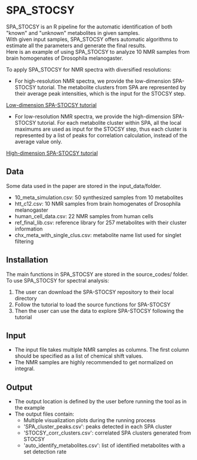# SPA_STOCSY

SPA_STOCSY is an R pipeline for the automatic identification of both "known" and "unknown" metabolites in given samples.  
With given input samples, SPA_STOCSY offers automatic algorithms to estimate all the parameters and generate the final results.  
Here is an example of using SPA_STOCSY to analyze 10 NMR samples from brain homogenates of Drosophila melanogaster.

To apply SPA_STOCSY for NMR spectra with diversified resolutions:
- For high-resolution NMR spectra, we provide the low-dimension SPA-STOCSY tutorial. The metabolite clusters from SPA are represented by their average peak intensities, which is the input for the STOCSY step.

[Low-dimension SPA-STOCSY tutorial](https://liuzlab.github.io/SPA-STOCSY/tutorial/spa_stocsy_tutorial_lowd.html)

- For low-resolution NMR spectra, we provide the high-dimension SPA-STOCSY tutorial. For each metabolite cluster within SPA, all the local maximums are used as input for the STOCSY step, thus each cluster is represented by a list of peaks for correlation calculation, instead of the average value only.

[High-dimension SPA-STOCSY tutorial](https://liuzlab.github.io/SPA-STOCSY/tutorial/spa_stocsy_tutorial_highd.html)

## Data

Some data used in the paper are stored in the input_data/folder. 
- 10_meta_simulation.csv: 50 synthesized samples from 10 metabolites
- htt_c12.csv: 10 NMR samples from brain homogenates of Drosophila melanogaster
- human_cell_data.csv: 22 NMR samples from human cells  
- ref_final_lib.csv: reference library for 257 metabolites with their cluster information
- chx_meta_with_single_clus.csv: metabolite name list used for singlet filtering


## Installation

The main functions in SPA_STOCSY are stored in the source_codes/ folder.  
To use SPA_STOCSY for spectral analysis:
1. The user can download the SPA-STOCSY repository to their local directory
2. Follow the tutorial to load the source functions for SPA-STOCSY
3. Then the user can use the data to explore SPA-STOCSY following the tutorial


## Input

- The input file takes multiple NMR samples as columns. The first column should be specified as a list of chemical shift values.
- The NMR samples are highly recommended to get normalized on integral.

## Output

- The output location is defined by the user before running the tool as in the example
- The output files contain:
    - Multiple visualization plots during the running process
    - 'SPA_cluster_peaks.csv': peaks detected in each SPA cluster
    - 'STOCSY_corr_clusters.csv': correlated SPA clusters generated from STOCSY
    - 'auto_identify_metabolites.csv': list of identified metabolites with a set detection rate



